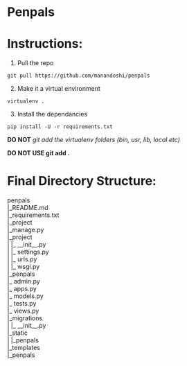 # Penpals

# Instructions:

1. Pull the repo
```
git pull https://github.com/manandoshi/penpals
```

2. Make it a virtual environment
```
virtualenv .
```

3.  Install the dependancies
```
pip install -U -r requirements.txt
```

**DO NOT** *git add the virtualenv folders (bin, usr, lib, local etc)*

**DO NOT USE git add .**

# Final Directory Structure:

penpals  
|\_README.md  
|\_requirements.txt  
|\_project  
	|\_manage.py  
	|\_project  
	|	|\_ \_\_init\_\_.py  
	|	|\_ settings.py  
	|	|\_ urls.py  
	|	|\_ wsgi.py  
	|\_penpals  
		|\_ admin.py  
		|\_ apps.py  
		|\_ models.py  
		|\_ tests.py  
		|\_ views.py  
		|\_migrations  
		|	|\_ \_\_init\_\_.py  
		|\_static  
		|	|\_penpals  
		|\_templates  
			|\_penpals  